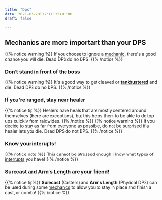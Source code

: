 ```yaml
---
title: "Dps"
date: 2021-07-20T22:11:23+01:00
draft: false

---
```



## Mechanics are more important than your DPS
{{% notice warning %}}
If you choose to ignore a [mechanic](https://spicychicken.quest/guides/group/mechanics/), there's a good chance you will die. Dead DPS do no DPS.
{{% /notice %}}


### Don't stand in front of the boss
{{% notice warning %}}
It's a good way to get cleaved or **[tankbustered](https://spicychicken.quest/glossary/)** and die. Dead DPS do no DPS.
{{% /notice %}}

### If you're ranged, stay near healer
{{% notice tip %}}
Healers have heals that are mostly centered around themselves (there are exceptions), but this helps them to be able to do top ups quickly from raidwides. 
{{% /notice %}}
{{% notice warning %}}
If you decide to stay as far from everyone as possible, do not be surprised if a healer lets you die. Dead DPS do not DPS.
{{% /notice %}}

### Know your interupts!
{{% notice note %}}
This cannot be stressed enough. Know what types of [interrupts](http://spicychicken.quest/guides/sproots/everyone/#know-your-interrupts) you have!
{{% /notice %}}

### Surecast and Arm's Length are your friend!
{{% notice tip%}}
**Surecast** (Casters) and **Arm's Length** (Physical DPS) can be used during some [mechanics](https://spicychicken.quest/guides/group/mechanics/) to allow you to stay in place and finish a cast, or combo!
{{% /notice %}}